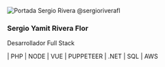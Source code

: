 ![Portada Sergio Rivera @sergioriverafl](https://media.licdn.com/dms/image/C5616AQFTtrKDuEikKw/profile-displaybackgroundimage-shrink_350_1400/0/1655088093498?e=1684368000&v=beta&t=T_kv56Yk9AARCWZAkqJrUe7La571iw-y_actQasHcT4)


### Sergio Yamit Rivera Flor

Desarrollador Full Stack 

| PHP | NODE | VUE | PUPPETEER | .NET | SQL | AWS 




<!---
sergioriverafl/sergioriverafl is a ✨ special ✨ repository because its `README.md` (this file) appears on your GitHub profile.
You can click the Preview link to take a look at your changes.
--->
